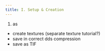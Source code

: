 ```yaml
---
title: I. Setup & Creation
---
```

1. as

* create textures (separate texture tutorial?)
* save in correct dds compression
* save as TIF
<br><br/>